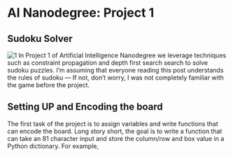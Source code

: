# AI Nanodegree: Project 1

## Sudoku Solver
![1](https://github.com/shauryabit2k18/udacity_artificial_intelligence/blob/master/module1/Capture.PNG)
In Project 1 of Artificial Intelligence Nanodegree we leverage techniques such as constraint propagation and depth first search search to solve sudoku puzzles. I’m assuming that everyone reading this post understands the rules of sudoku — If not, don’t worry, I was not completely familiar with the game before the project.

## Setting UP and Encoding the board
The first task of the project is to assign variables and write functions that can encode the board. Long story short, the goal is to write a function that can take an 81 character input and store the column/row and box value in a Python dictionary. For example,


